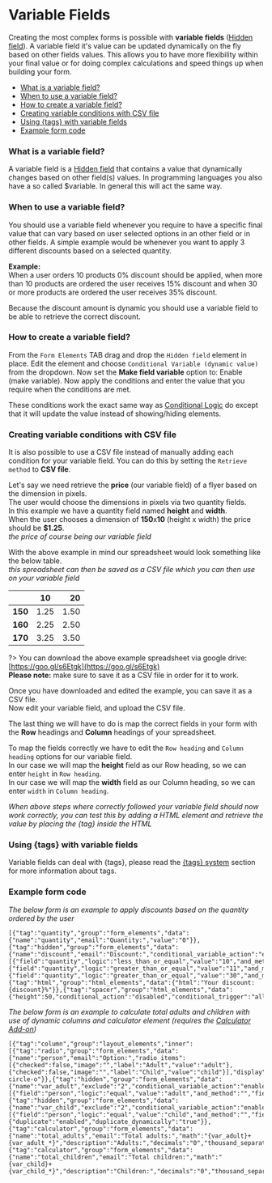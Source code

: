 # Variable Fields

Creating the most complex forms is possible with **variable fields** ([Hidden field](hidden-field)).
A variable field it's value can be updated dynamically on the fly based on other fields values.
This allows you to have more flexibility within your final value or for doing complex calculations and speed things up when building your form.

* [What is a variable field?](#what-is-a-variable-field)
* [When to use a variable field?](#when-to-use-a-variable-field)
* [How to create a variable field?](#how-to-create-a-variable-field)
* [Creating variable conditions with CSV file](#creating-variable-conditions-with-csv-file)
* [Using {tags} with variable fields](#using-tags-with-variable-fields)
* [Example form code](#example-form-code)


### What is a variable field?

A variable field is a [Hidden field](hidden-field) that contains a value that dynamically changes based on other field(s) values. In programming languages you also have a so called $variable. In general this will act the same way.


### When to use a variable field?

You should use a variable field whenever you require to have a specific final value that can vary based on user selected options in an other field or in other fields. A simple example would be whenever you want to apply 3 different discounts based on a selected quantity.

**Example:**<br />
When a user orders 10 products 0% discount should be applied, when more than 10 products are ordered the user receives 15% discount and when 30 or more products are ordered the user receives 35% discount.

Because the discount amount is dynamic you should use a variable field to be able to retrieve the correct discount.


### How to create a variable field?

From the `Form Elements` TAB drag and drop the `Hidden field` element in place.
Edit the element and choose `Conditional Variable (dynamic value)` from the dropdown.
Now set the **Make field variable** option to: Enable (make variable).
Now apply the conditions and enter the value that you require when the conditions are met.

These conditions work the exact same way as [Conditional Logic](conditional-logic) do except that it will update the value instead of showing/hiding elements.


### Creating variable conditions with CSV file

It is also possible to use a CSV file instead of manually adding each condition for your variable field.
You can do this by setting the `Retrieve method` to **CSV file**.

Let's say we need retrieve the **price** (our variable field) of a flyer based on the dimension in pixels.<br />
The user would choose the dimensions in pixels via two quantity fields.<br />
In this example we have a quantity field named **height** and **width**.<br />
When the user chooses a dimension of **150**x**10** (height x width) the price should be **$1.25**.<br />
_the price of course being our variable field_

With the above example in mind our spreadsheet would look something like the below table.<br />
_this spreadsheet can then be saved as a CSV file which you can then use on your variable field_

|				| **10**		| **20**	|
| ------------- |:-------------:| -----:	|
| **150**		| 1.25 			| 1.50		|
| **160**		| 2.25 			| 2.50		|
| **170**		| 3.25 			| 3.50		|

?> You can download the above example spreadsheet via google drive: [https://goo.gl/s6Etgk](https://goo.gl/s6Etgk)<br />**Please note:** make sure to save it as a CSV file in order for it to work.

Once you have downloaded and edited the example, you can save it as a CSV file.<br />
Now edit your variable field, and upload the CSV file.

The last thing we will have to do is map the correct fields in your form with the **Row** headings and **Column** headings of your spreadsheet.

To map the fields correctly we have to edit the `Row heading` and `Column heading` options for our variable field.<br />
In our case we will map the **height** field as our Row heading, so we can enter `height` in `Row heading`.<br />
In our case we will map the **width** field as our Column heading, so we can enter `width` in `Column heading`.

_When above steps where correctly followed your variable field should now work correctly, you can test this by adding a HTML element and retrieve the value by placing the {tag} inside the HTML_


### Using {tags} with variable fields

Variable fields can deal with {tags}, please read the [{tags} system](tags-system) section for more information about tags.


### Example form code

_The below form is an example to apply discounts based on the quantity ordered by the user_

	[{"tag":"quantity","group":"form_elements","data":{"name":"quantity","email":"Quantity:","value":"0"}},{"tag":"hidden","group":"form_elements","data":{"name":"discount","email":"Discount:","conditional_variable_action":"enabled","conditional_items":[{"field":"quantity","logic":"less_than_or_equal","value":"10","and_method":"","field_and":"quantity","logic_and":"","value_and":"","new_value":"0"},{"field":"quantity","logic":"greater_than_or_equal","value":"11","and_method":"","field_and":"quantity","logic_and":"","value_and":"","new_value":"15"},{"field":"quantity","logic":"greater_than_or_equal","value":"30","and_method":"","field_and":"quantity","logic_and":"","value_and":"","new_value":"35"}]}},{"tag":"html","group":"html_elements","data":{"html":"Your discount: {discount}%"}},{"tag":"spacer","group":"html_elements","data":{"height":50,"conditional_action":"disabled","conditional_trigger":"all"}}]


_The below form is an example to calculate total adults and children with use of dynamic columns and calculator element (requires the [Calculator Add-on](calculator-add-on))_

	[{"tag":"column","group":"layout_elements","inner":[{"tag":"radio","group":"form_elements","data":{"name":"person","email":"Option:","radio_items":[{"checked":false,"image":"","label":"Adult","value":"adult"},{"checked":false,"image":"","label":"Child","value":"child"}],"display":"horizontal","icon":"dot-circle-o"}},{"tag":"hidden","group":"form_elements","data":{"name":"var_adult","exclude":"2","conditional_variable_action":"enabled","conditional_items":[{"field":"person","logic":"equal","value":"adult","and_method":"","field_and":"person","logic_and":"","value_and":"","new_value":"1"}]}},{"tag":"hidden","group":"form_elements","data":{"name":"var_child","exclude":"2","conditional_variable_action":"enabled","conditional_items":[{"field":"person","logic":"equal","value":"child","and_method":"","field_and":"person","logic_and":"","value_and":"","new_value":"1"}]}}],"data":{"duplicate":"enabled","duplicate_dynamically":"true"}},{"tag":"calculator","group":"form_elements","data":{"name":"total_adults","email":"Total adults:","math":"{var_adult}+{var_adult_*}","description":"Adults:","decimals":"0","thousand_separator":",","icon":"calculator"}},{"tag":"calculator","group":"form_elements","data":{"name":"total_children","email":"Total children:","math":"{var_child}+{var_child_*}","description":"Children:","decimals":"0","thousand_separator":",","icon":"calculator"}}]